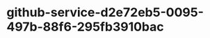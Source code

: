 github-service-d2e72eb5-0095-497b-88f6-295fb3910bac
===================================================
